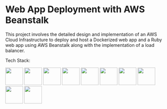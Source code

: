 # Web App Deployment with AWS Beanstalk
This project involves the detailed design and implementation of an AWS Cloud Infrastructure to deploy and host a Dockerized web app and a Ruby web app using AWS Beanstalk along with the implementation of a load balancer.

Tech Stack:

<img src = "https://github.com/super-fz/AWS-Beanstalk-Webapps/assets/122122054/86a3c7ba-cb15-4fa8-a856-b7ae15a809c9" height = "55">
<img src = "https://github.com/super-fz/AWS-Beanstalk-Webapps/assets/122122054/a7bed7dd-35da-4d95-aaf3-548756739e65" height = "55">
<img src = "https://github.com/super-fz/AWS-Beanstalk-Webapps/assets/122122054/bf148282-2fa2-4238-af61-f042b68f61be" height = "55">
<img src = "https://github.com/super-fz/AWS-Beanstalk-Webapps/assets/122122054/7f1f9f56-24c8-42fb-8e2a-6dbd4dc2441a" height = "55">
<img src = "https://github.com/super-fz/AWS-Cloud-Infrastructure-For-Coffee-Shop/assets/122122054/58692ad4-b82f-468f-b838-49afee6b4a8c" height = "55">
<img src = "https://github.com/super-fz/AWS-Cloud-Infrastructure-For-Coffee-Shop/assets/122122054/bbab644c-7f43-4de6-846e-7c17eab1773c" height = "55">
<img src = "https://github.com/super-fz/AWS-Beanstalk-Webapps/assets/122122054/dc209a51-b3a0-477e-8825-6ade5a694994" height = "55">
<img src = "https://github.com/super-fz/AWS-Beanstalk-Webapps/assets/122122054/882c1c39-01e5-4c2a-a9c6-772bf2fb6f8d" height = "55">
<img src = "https://github.com/super-fz/AWS-Beanstalk-Webapps/assets/122122054/f14bc914-70a1-4fe3-bfc4-f5f1f3171c5c" height = "55">
<img src = "https://github.com/super-fz/AWS-Beanstalk-Webapps/assets/122122054/491aaf70-5bb3-4429-be4d-1bcb5dedf343" height = "55">
